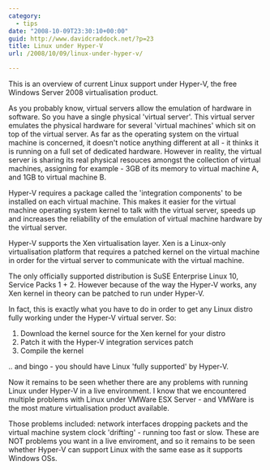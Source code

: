```yaml
---
category:
  - tips
date: "2008-10-09T23:30:10+00:00"
guid: http://www.davidcraddock.net/?p=23
title: Linux under Hyper-V
url: /2008/10/09/linux-under-hyper-v/

---
```

This is an overview of current Linux support under Hyper-V, the free Windows Server 2008 virtualisation product.

As you probably know, virtual servers allow the emulation of hardware in software. So you have a single physical 'virtual server'. This virtual server emulates the physical hardware for several 'virtual machines' which sit on top of the virtual server. As far as the operating system on the virtual machine is concerned, it doesn't notice anything different at all - it thinks it is running on a full set of dedicated hardware. However in reality, the virtual server is sharing its real physical resouces amongst the collection of virtual machines, assigning for example - 3GB of its memory to virtual machine A, and 1GB to virtual machine B.

Hyper-V requires a package called the 'integration components' to be installed on each virtual machine. This makes it easier for the virtual machine operating system kernel to talk with the virtual server, speeds up and increases the reliability of the emulation of virtual machine hardware by the virtual server.

Hyper-V supports the Xen virtualisation layer. Xen is a Linux-only virtualisation platform that requires a patched kernel on the virtual machine in order for the virtual server to communicate with the virtual machine.

The only officially supported distribution is SuSE Enterprise Linux 10, Service Packs 1 + 2. However because of the way the Hyper-V works, any Xen kernel in theory can be patched to run under Hyper-V.

In fact, this is exactly what you have to do in order to get any Linux distro fully working under the Hyper-V virtual server. So:

1. Download the kernel source for the Xen kernel for your distro
2. Patch it with the Hyper-V integration services patch
3. Compile the kernel

.. and bingo - you should have Linux 'fully supported' by Hyper-V.

Now it remains to be seen whether there are any problems with running Linux under Hyper-V in a live environment. I know that we encountered multiple problems with Linux under VMWare ESX Server - and VMWare is the most mature virtualisation product available.

Those problems included: network interfaces dropping packets and the virtual machine system clock 'drifting' - running too fast or slow. These are NOT problems you want in a live enviroment, and so it remains to be seen whether Hyper-V can support Linux with the same ease as it supports Windows OSs.
